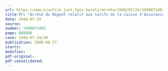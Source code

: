 ```yaml
---
url: https://www.ejustice.just.fgov.be/eli/arrete/1948/07/24/1948072403/justel
title-fr: "Arrêté du Régent relatif aux tarifs de la Caisse d'Assurances de la Caisse générale d'Epargne et de Retraite"
date: 1948-07-24
source:
number: 1948072403
page: 888888
case: 1948-07-24/30
publication: 1948-08-27
starts:
modifies:
pdf-original:
pdf-consolidated:
---
```


